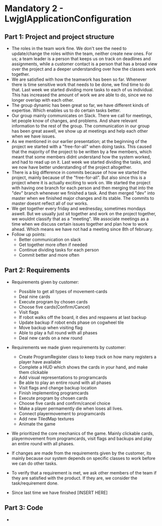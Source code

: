 # Mandatory 2 - LwjglApplicationConfiguration
## Part 1: Project and project structure
- The roles in the team work fine. We don't see the need to update/change the roles within the team, neither create new ones. 
For us; a team leader is a person that keeps us on track on deadlines and assignments, while a customer contact is a person that has a broad view over the project and a deeper understanding over how the classes work together.
- We are satisfied with how the teamwork has been so far. Whenever there is time sensitive work that needs to be done, we find time to do that.
Last week we started dividing more tasks to each of us individual. This has increased the amount of work we are able to do, since we no longer overlap with each other.
- The group dynamic has been great so far, we have different kinds of expertise. Which enables us to do certain tasks better.
- Our group mainly communicates on Slack. There we call for meetings, let people know of changes, and problems. And share relevant information to the rest of the group.
The communication in our group has been great aswell, we show up at meetings and help each other when we have issues. 
- As we mentioned in our earlier presentation; at the beginning of the project we started with a "free-for-all" when doing tasks. This caused that the majority of the project to be written by a few members,
which meant that some members didnt understand how the system worked, and had to read up on it. Last week we started dividing the tasks, and we now have better understanding of the project altogether.
- There is a big difference in commits because of how we started the project, mainly because of the "free-for-all". But also since this is a project where it is actually exciting to work on.
We started the project with having one branch for each person and then merging that into the "dev" branch whenever we finished a task. And then merged "dev" into master when we finished major changes and its stable.
The commits to master doesnt reflect all of our works. 
- We get together every friday and wednesday, sometimes mondays aswell. But we usually just sit together and work on the project together, we wouldnt classify that as a "meeting".
We associate meetings as a time when we discuss certain issues together and plan how to work ahead. Which means we have not had a meeting since 8th of february.
- Follow up points:
    - Better communication on slack
    - Get together more often if needed
    - Continue dividing tasks for each person
    - Commit better and more often

## Part 2: Requirements
- Requirements given by customer:
    - Possible to get all types of movement-cards
    - Deal nine cards
    - Execute program by chosen cards
    - Choose five cards(Confirm/Cancel)
    - Visit flags
    - If robot walks off the board, it dies and respawns at last backup
    - Update backup if robot ends phase on cogwheel tile
    - Move backup when visiting flag
    - Able to play a full round with all phases
    - Deal new cards on a new round

- Requirements we made given requirements by customer:
    - Create ProgramRegister class to keep track on how many registers a player have available
    - Complete a HUD which shows the cards in your hand, and make them clickable
    - Add visual representations to programcards
    - Be able to play an entire round with all phases
    - Visit flags and change backup location
    - Finish implementing programcards
    - Execute program by chosen cards
    - Choose five cards and confirm/cancel choice
    - Make a player permamently die when loses all lives.
    - Connect playermovement to programcards
    - Add new TiledMap textures
    - Animate the game
- We prioritized the core mechanics of the game. Mainly clickable cards, playermovement from programcards, visit flags and backups and play an entire round with all phases.
- If changes are made from the requirements given by the customer, its mainly because our system depends on specific classes to work before we can do other tasks.
- To verify that a requirement is met, we ask other members of the team if they are satisfied with the product. 
If they are, we consider the task/requirement done.
- Since last time we have finished [INSERT HERE]

## Part 3: Code
- 
